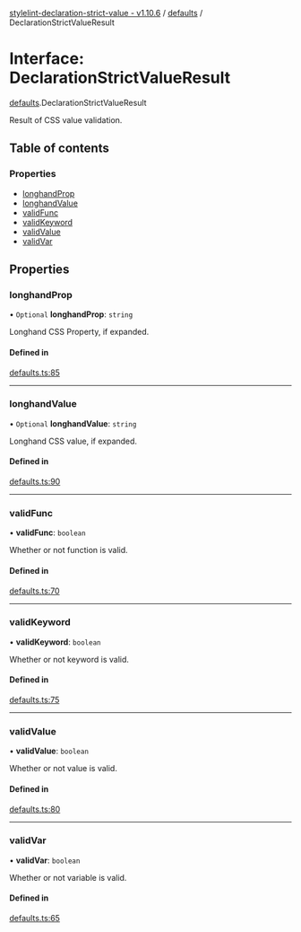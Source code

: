 [stylelint-declaration-strict-value - v1.10.6](../README.md) / [defaults](../modules/defaults.md) / DeclarationStrictValueResult

# Interface: DeclarationStrictValueResult

[defaults](../modules/defaults.md).DeclarationStrictValueResult

Result of CSS value validation.

## Table of contents

### Properties

- [longhandProp](defaults.DeclarationStrictValueResult.md#longhandprop)
- [longhandValue](defaults.DeclarationStrictValueResult.md#longhandvalue)
- [validFunc](defaults.DeclarationStrictValueResult.md#validfunc)
- [validKeyword](defaults.DeclarationStrictValueResult.md#validkeyword)
- [validValue](defaults.DeclarationStrictValueResult.md#validvalue)
- [validVar](defaults.DeclarationStrictValueResult.md#validvar)

## Properties

### longhandProp

• `Optional` **longhandProp**: `string`

Longhand CSS Property, if expanded.

#### Defined in

[defaults.ts:85](https://github.com/AndyOGo/stylelint-declaration-strict-value/blob/4ed9b22/src/defaults.ts#L85)

___

### longhandValue

• `Optional` **longhandValue**: `string`

Longhand CSS value, if expanded.

#### Defined in

[defaults.ts:90](https://github.com/AndyOGo/stylelint-declaration-strict-value/blob/4ed9b22/src/defaults.ts#L90)

___

### validFunc

• **validFunc**: `boolean`

Whether or not function is valid.

#### Defined in

[defaults.ts:70](https://github.com/AndyOGo/stylelint-declaration-strict-value/blob/4ed9b22/src/defaults.ts#L70)

___

### validKeyword

• **validKeyword**: `boolean`

Whether or not keyword is valid.

#### Defined in

[defaults.ts:75](https://github.com/AndyOGo/stylelint-declaration-strict-value/blob/4ed9b22/src/defaults.ts#L75)

___

### validValue

• **validValue**: `boolean`

Whether or not value is valid.

#### Defined in

[defaults.ts:80](https://github.com/AndyOGo/stylelint-declaration-strict-value/blob/4ed9b22/src/defaults.ts#L80)

___

### validVar

• **validVar**: `boolean`

Whether or not variable is valid.

#### Defined in

[defaults.ts:65](https://github.com/AndyOGo/stylelint-declaration-strict-value/blob/4ed9b22/src/defaults.ts#L65)

